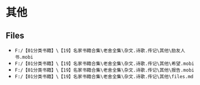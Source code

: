 # 其他

## Files

- `F:/【01分类书籍】\【19】名家书籍合集\老舍全集\杂文.诗歌.传记\其他\励友人书.mobi`
- `F:/【01分类书籍】\【19】名家书籍合集\老舍全集\杂文.诗歌.传记\其他\希望.mobi`
- `F:/【01分类书籍】\【19】名家书籍合集\老舍全集\杂文.诗歌.传记\其他\报告.mobi`
- `F:/【01分类书籍】\【19】名家书籍合集\老舍全集\杂文.诗歌.传记\其他\files.md`
